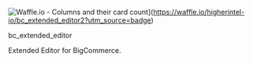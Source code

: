 ![Waffle.io - Columns and their card count](https://badge.waffle.io/higherintel-io/bc_extended_editor2.png?columns=all)](https://waffle.io/higherintel-io/bc_extended_editor2?utm_source=badge)

bc_extended_editor

Extended Editor for BigCommerce.
